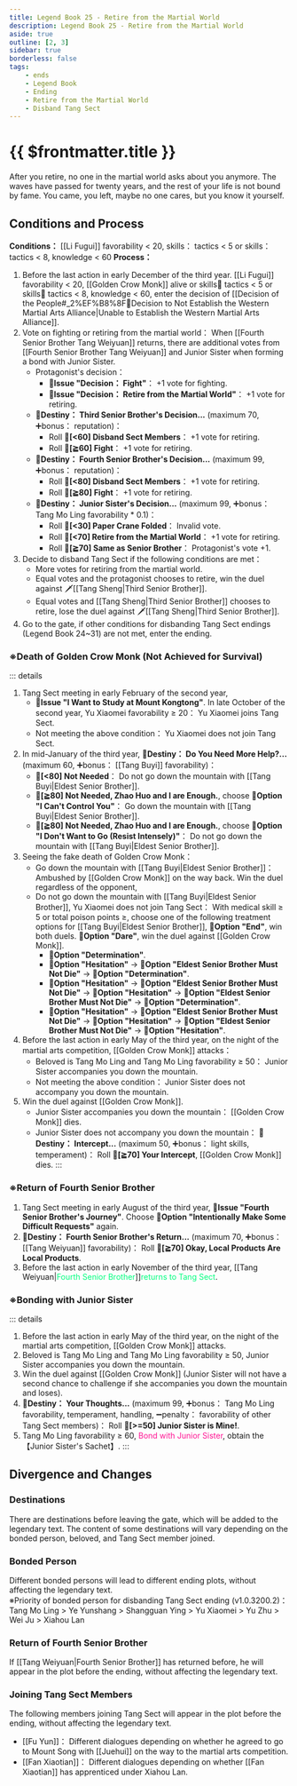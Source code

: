 ```yaml
---
title: Legend Book 25 - Retire from the Martial World
description: Legend Book 25 - Retire from the Martial World
aside: true
outline: [2, 3]
sidebar: true
borderless: false
tags:
    - ends
    - Legend Book
    - Ending
    - Retire from the Martial World
    - Disband Tang Sect
---
```


# {{ $frontmatter.title }}

<EndBackground no=25 title="Retire from the Martial World">
After you retire, no one in the martial world asks about you anymore. The waves have passed for twenty years, and the rest of your life is not bound by fame. You came, you left, maybe no one cares, but you know it yourself.
</EndBackground>

## Conditions and Process

<strong>Conditions：</strong> [[Li Fugui]] favorability < 20, skills： tactics < 5 or skills： tactics < 8, knowledge < 60
**Process：**

1. Before the last action in early December of the third year. [[Li Fugui]] favorability < 20, [[Golden Crow Monk]] alive or skills： tactics < 5 or skills： tactics < 8, knowledge < 60, enter the decision of [[Decision of the People#_2%EF%B8%8F⃣Decision to Not Establish the Western Martial Arts Alliance|Unable to Establish the Western Martial Arts Alliance]].
2. Vote on fighting or retiring from the martial world： When [[Fourth Senior Brother Tang Weiyuan]] returns, there are additional votes from [[Fourth Senior Brother Tang Weiyuan]] and <Girl0Icon>Junior Sister</Girl0Icon> when forming a bond with <Girl0Icon>Junior Sister</Girl0Icon>.
    - Protagonist's decision：
        - **📜Issue "Decision： Fight"**： +1 vote for fighting.
        - **📜Issue "Decision： Retire from the Martial World"**： +1 vote for retiring.
    - **🎲Destiny： Third Senior Brother's Decision...** (maximum 70, ➕bonus： reputation)：
        - Roll **🧾[<60] Disband Sect Members**： +1 vote for retiring.
        - Roll **🧾[≧60] Fight**： +1 vote for retiring.
    - **🎲Destiny： Fourth Senior Brother's Decision...** (maximum 99, ➕bonus： reputation)：
        - Roll **🧾[<80] Disband Sect Members**： +1 vote for retiring.
        - Roll **🧾[≧80] Fight**： +1 vote for retiring.
    - **🎲Destiny： Junior Sister's Decision...** (maximum 99, ➕bonus： <Girl0Icon>Tang Mo Ling</Girl0Icon> favorability \* 0.1)：
        - Roll **🧾[<30] Paper Crane Folded**： Invalid vote.
        - Roll **🧾[<70] Retire from the Martial World**： +1 vote for retiring.
        - Roll **🧾[≧70] Same as Senior Brother**： Protagonist's vote +1.
3. Decide to disband Tang Sect if the following conditions are met：
    - More votes for retiring from the martial world.
    - Equal votes and the protagonist chooses to retire, win the duel against 🗡️[[Tang Sheng|Third Senior Brother]].
    - Equal votes and [[Tang Sheng|Third Senior Brother]] chooses to retire, lose the duel against 🗡️[[Tang Sheng|Third Senior Brother]].
4. Go to the gate, if other conditions for disbanding Tang Sect endings (Legend Book 24~31) are not met, enter the ending.

### ※Death of Golden Crow Monk (Not Achieved for Survival)

::: details

1. Tang Sect meeting in early February of the second year,
    - **📜Issue "I Want to Study at Mount Kongtong"**. In late October of the second year, <Girl3Icon>Yu Xiaomei</Girl3Icon> favorability ≥ 20： <Girl3Icon>Yu Xiaomei</Girl3Icon> joins Tang Sect.
    - Not meeting the above condition： <Girl3Icon>Yu Xiaomei</Girl3Icon> does not join Tang Sect.
2. In mid\-January of the third year, **🎲Destiny： Do You Need More Help?...** (maximum 60, ➕bonus： [[Tang Buyi]] favorability)：
    - **🧾[<80] Not Needed**： Do not go down the mountain with [[Tang Buyi|Eldest Senior Brother]].
    - **🧾[≧80] Not Needed, Zhao Huo and I are Enough.**, choose **📖Option "I Can't Control You"**： Go down the mountain with [[Tang Buyi|Eldest Senior Brother]].
    - **🧾[≧80] Not Needed, Zhao Huo and I are Enough.**, choose **📖Option "I Don't Want to Go (Resist Intensely)"**： Do not go down the mountain with [[Tang Buyi|Eldest Senior Brother]].
3. Seeing the fake death of Golden Crow Monk：
    - Go down the mountain with [[Tang Buyi|Eldest Senior Brother]]： Ambushed by [[Golden Crow Monk]] on the way back. Win the duel regardless of the opponent,
    - Do not go down the mountain with [[Tang Buyi|Eldest Senior Brother]], <Girl3Icon>Yu Xiaomei</Girl3Icon> does not join Tang Sect： With medical skill ≥ 5 or total poison points ≥, choose one of the following treatment options for [[Tang Buyi|Eldest Senior Brother]], **📖Option "End"**, win both duels. **📖Option "Dare"**, win the duel against [[Golden Crow Monk]].
        - **📖Option "Determination"**.
        - **📖Option "Hesitation"** → **📖Option "Eldest Senior Brother Must Not Die"** → **📖Option "Determination"**.
        - **📖Option "Hesitation"** → **📖Option "Eldest Senior Brother Must Not Die"** → **📖Option "Hesitation"** → **📖Option "Eldest Senior Brother Must Not Die"** → **📖Option "Determination"**.
        - **📖Option "Hesitation"** → **📖Option "Eldest Senior Brother Must Not Die"** → **📖Option "Hesitation"** → **📖Option "Eldest Senior Brother Must Not Die"** → **📖Option "Hesitation"**.
4. Before the last action in early May of the third year, on the night of the martial arts competition, [[Golden Crow Monk]] attacks：
    - Beloved is <Girl0Icon>Tang Mo Ling</Girl0Icon> and <Girl0Icon>Tang Mo Ling</Girl0Icon> favorability ≥ 50： <Girl0Icon>Junior Sister</Girl0Icon> accompanies you down the mountain.
    - Not meeting the above condition： <Girl0Icon>Junior Sister</Girl0Icon> does not accompany you down the mountain.
5. Win the duel against [[Golden Crow Monk]].
    - <Girl0Icon>Junior Sister</Girl0Icon> accompanies you down the mountain： [[Golden Crow Monk]] dies.
    - <Girl0Icon>Junior Sister</Girl0Icon> does not accompany you down the mountain： **🎲Destiny： Intercept...** (maximum 50, ➕bonus： light skills, temperament)： Roll **🧾[≧70] Your Intercept**, [[Golden Crow Monk]] dies.
      :::

### ※Return of Fourth Senior Brother

1. Tang Sect meeting in early August of the third year, **📜Issue "Fourth Senior Brother's Journey"**. Choose **📖Option "Intentionally Make Some Difficult Requests"** again.
2. **🎲Destiny： Fourth Senior Brother's Return...** (maximum 70, ➕bonus： [[Tang Weiyuan]] favorability)： Roll **🧾[≧70] Okay, Local Products Are Local Products**.
3. Before the last action in early November of the third year, [[Tang Weiyuan|<span style='color: #00FF7F;'>Fourth Senior Brother</span>]]<span style='color: #00FF7F;'>returns to Tang Sect</span>.

### ※Bonding with Junior Sister

::: details

1. Before the last action in early May of the third year, on the night of the martial arts competition, [[Golden Crow Monk]] attacks.
2. Beloved is <Girl0Icon>Tang Mo Ling</Girl0Icon> and <Girl0Icon>Tang Mo Ling</Girl0Icon> favorability ≥ 50, <Girl0Icon>Junior Sister</Girl0Icon> accompanies you down the mountain.
3. Win the duel against [[Golden Crow Monk]] (<Girl0Icon>Junior Sister</Girl0Icon> will not have a second chance to challenge if she accompanies you down the mountain and loses).
4. **🎲Destiny： Your Thoughts...** (maximum 99, ➕bonus： <Girl0Icon>Tang Mo Ling</Girl0Icon> favorability, temperament, handling, ➖penalty： favorability of other Tang Sect members)： Roll **🧾[>=50] Junior Sister is Mine!**.
5. <Girl0Icon>Tang Mo Ling</Girl0Icon> favorability ≥ 60, <span style='color: #FF1493;'>Bond with <Girl0Icon>Junior Sister</Girl0Icon></span>, obtain the 【Junior Sister's Sachet】.
   :::

## Divergence and Changes

### Destinations

There are destinations before leaving the gate, which will be added to the legendary text. The content of some destinations will vary depending on the bonded person, beloved, and Tang Sect member joined.

### Bonded Person

Different bonded persons will lead to different ending plots, without affecting the legendary text.<br>
※Priority of bonded person for disbanding Tang Sect ending (v1.0.3200.2)： <Girl0Icon>Tang Mo Ling</Girl0Icon> > <Girl2Icon>Ye Yunshang</Girl2Icon> > <Girl4Icon>Shangguan Ying</Girl4Icon> > <Girl3Icon>Yu Xiaomei</Girl3Icon> > <Girl6Icon>Yu Zhu</Girl6Icon> > <Girl7Icon>Wei Ju</Girl7Icon> > <Girl5Icon>Xiahou Lan</Girl5Icon>

### Return of Fourth Senior Brother

If [[Tang Weiyuan|Fourth Senior Brother]] has returned before, he will appear in the plot before the ending, without affecting the legendary text.

### Joining Tang Sect Members

The following members joining Tang Sect will appear in the plot before the ending, without affecting the legendary text.

-   [[Fu Yun]]： Different dialogues depending on whether he agreed to go to Mount Song with [[Juehui]] on the way to the martial arts competition.
-   [[Fan Xiaotian]]： Different dialogues depending on whether [[Fan Xiaotian]] has apprenticed under <Girl5Icon>Xiahou Lan</Girl5Icon>.
